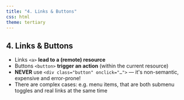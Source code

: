 ```yaml
---
title: "4. Links & Buttons"
css: html
theme: tertiary
---
```

## 4. Links & Buttons

- Links `<a>` **lead to a (remote) resource**
- Buttons `<button>` **trigger an action** (within the current resource)
- **NEVER** use `<div class="button" onclick="…">` — it's non-semantic, expensive and error-prone!
- There are complex cases: e.g. menu items, that are both submenu toggles and real links at the same time
